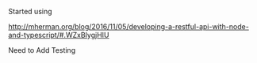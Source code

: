 Started using 

http://mherman.org/blog/2016/11/05/developing-a-restful-api-with-node-and-typescript/#.WZxBIygjHIU

Need to Add Testing

